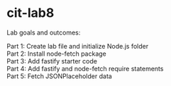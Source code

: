 # cit-lab8</br>

Lab goals and outcomes:</br>

Part 1: Create lab file and initialize Node.js folder</br>
Part 2: Install node-fetch package</br>
Part 3: Add fastify starter code</br>
Part 4: Add fastify and node-fetch require statements</br>
Part 5: Fetch JSONPlaceholder data</br>
